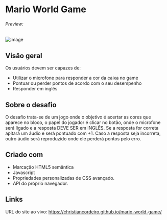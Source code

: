# Mario World Game
###### Preview:
![image](https://github.com/christiancordeiro/mario-world-game/assets/116993834/438aa937-8eed-4f24-8ac7-e71ecf7e6d90)





## Visão geral
Os usuários devem ser capazes de:

- Utilizar o microfone para responder a cor da caixa no game
- Pontuar ou perder pontos de acordo com o seu desempenho
- Responder em inglês

## Sobre o desafio
O desafio trata-se de um jogo onde o objetivo é acertar as cores que aparece no bloco, o papel do jogador é clicar no botão, onde o microfone será ligado e a resposta DEVE SER em INGLÊS. Se a resposta for correta apitará um áudio e será pontuado com +1. Caso a resposta seja incorreta, outro áudio será reproduzido onde ele perderá pontos pelo erro.


## Criado com
- Marcação HTML5 semântica
- Javascript
- Propriedades personalizadas de CSS avançado.
- API do próprio navegador.

## Links
URL do site ao vivo: https://christiancordeiro.github.io/mario-world-game/
